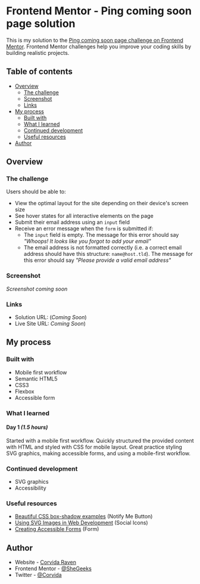 # Frontend Mentor - Ping coming soon page solution

This is my solution to the [Ping coming soon page challenge on Frontend Mentor](https://www.frontendmentor.io/challenges/ping-single-column-coming-soon-page-5cadd051fec04111f7b848da). Frontend Mentor challenges help you improve your coding skills by building realistic projects. 

## Table of contents

- [Overview](#overview)
  - [The challenge](#the-challenge)
  - [Screenshot](#screenshot)
  - [Links](#links)
- [My process](#my-process)
  - [Built with](#built-with)
  - [What I learned](#what-i-learned)
  - [Continued development](#continued-development)
  - [Useful resources](#useful-resources)
- [Author](#author)

## Overview

### The challenge

Users should be able to:

- View the optimal layout for the site depending on their device's screen size
- See hover states for all interactive elements on the page
- Submit their email address using an `input` field
- Receive an error message when the `form` is submitted if:
	- The `input` field is empty. The message for this error should say *"Whoops! It looks like you forgot to add your email"*
	- The email address is not formatted correctly (i.e. a correct email address should have this structure: `name@host.tld`). The message for this error should say *"Please provide a valid email address"*

### Screenshot

*Screenshot coming soon*

### Links

- Solution URL: (*Coming Soon*)
- Live Site URL: *Coming Soon*)

## My process

### Built with

- Mobile first workflow
- Semantic HTML5
- CSS3
- Flexbox
- Accessible form

### What I learned

#### Day 1 *(1.5 hours)*
Started with a mobile first workflow. Quickly structured the provided content with HTML and styled with CSS for mobile layout. Great practice styling SVG graphics, making accessible forms, and using a mobile-first workflow.


### Continued development
- SVG graphics
- Accessibility

### Useful resources
- [Beautiful CSS box-shadow examples](https://getcssscan.com/css-box-shadow-examples) (Notify Me Button)
- [Using SVG Images in Web Development](https://medium.com/@tyler.greason/using-svg-images-in-web-development-3da83165aa92) (Social Icons)
- [Creating Accessible Forms](https://webaim.org/techniques/forms/controls#input) (Form)

## Author

- Website - [Corvida Raven](https://shegeeks.net)
- Frontend Mentor - [@SheGeeks](https://www.frontendmentor.io/profile/shegeeks)
- Twitter - [@Corvida](https://www.twitter.com/corvida)